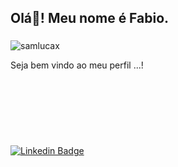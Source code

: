 <h2 align="left">Olá👋! Meu nome é Fabio. </h2>

###

<p align="left"> <img src="https://komarev.com/ghpvc/?username=samlucax&label=Profile%20views&color=0e75b6&style=flat" alt="samlucax" /> </p>

<p align="left">Seja bem vindo ao meu perfil ...!</p>

###

<div align="left">
  <img src="https://img.shields.io/static/v1?message=Whatsapp&logo=whatsapp&label=&color=25D366&logoColor=white&labelColor=&style=for-the-badge" height="3" alt="whatsapp logo"  />
</div>

###



###

<div align="left">
  <img src="https://cdn.jsdelivr.net/gh/devicons/devicon/icons/androidstudio/androidstudio-original.svg" height="03" alt="androidstudio logo"  />
  <img width="03" />
  <img src="https://cdn.jsdelivr.net/gh/devicons/devicon/icons/vscode/vscode-original.svg" height="03" alt="vscode logo"  />
  <img width="03" />
  <img src="https://cdn.jsdelivr.net/gh/devicons/devicon/icons/visualstudio/visualstudio-plain.svg" height="03" alt="visualstudio logo"  />
  <img width="03" />
  <img src="https://cdn.jsdelivr.net/gh/devicons/devicon/icons/intellij/intellij-original.svg" height="03" alt="intellij logo"  />
</div>

###

<div align="left">
  <img src="https://img.shields.io/static/v1?message=Instagram&logo=instagram&label=&color=E4405F&logoColor=white&labelColor=&style=for-the-badge" height="03" alt="instagram logo"  />
  <img src="https://img.shields.io/static/v1?message=Gmail&logo=gmail&label=&color=D14836&logoColor=white&labelColor=&style=for-the-badge" height="03" alt="gmail logo"  />
  <img src="https://img.shields.io/static/v1?message=LinkedIn&logo=linkedin&label=&color=0077B5&logoColor=white&labelColor=&style=for-the-badge&link=https://www.linkedin.com/in/fabiojqsilva" height="03" alt="linkedin logo" />
</div>

 [![Linkedin Badge](https://img.shields.io/badge/-Fabio%20Quermes-fbca16?style=flat-square&logo=Linkedin&logoColor=white&link=https://www.linkedin.com/in/fabiojqsilva/)](https://www.linkedin.com/in/fabiojqsilva/)

###
